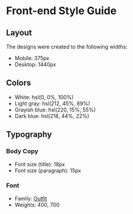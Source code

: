 # Front-end Style Guide

## Layout

The designs were created to the following widths:

- Mobile: 375px
- Desktop: 1440px

## Colors

- White: hsl(0, 0%, 100%)
- Light gray: hsl(212, 45%, 89%)
- Grayish blue: hsl(220, 15%, 55%)
- Dark blue: hsl(218, 44%, 22%)

## Typography

### Body Copy
- Font size (title): 18px
- Font size (paragraph): 15px

### Font

- Family: [Outfit](https://fonts.google.com/specimen/Outfit)
- Weights: 400, 700
